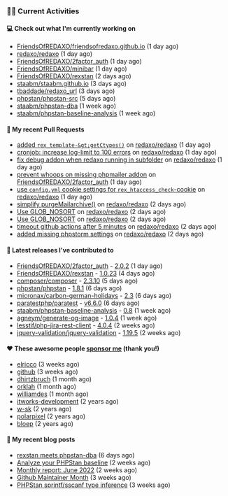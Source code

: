 ### 👨‍💻 Current Activities


#### 💻 Check out what I'm currently working on

- [FriendsOfREDAXO/friendsofredaxo.github.io](https://github.com/FriendsOfREDAXO/friendsofredaxo.github.io) (1 day ago)
- [redaxo/redaxo](https://github.com/redaxo/redaxo) (1 day ago)
- [FriendsOfREDAXO/2factor_auth](https://github.com/FriendsOfREDAXO/2factor_auth) (1 day ago)
- [FriendsOfREDAXO/minibar](https://github.com/FriendsOfREDAXO/minibar) (1 day ago)
- [FriendsOfREDAXO/rexstan](https://github.com/FriendsOfREDAXO/rexstan) (2 days ago)
- [staabm/staabm.github.io](https://github.com/staabm/staabm.github.io) (3 days ago)
- [tbaddade/redaxo_url](https://github.com/tbaddade/redaxo_url) (3 days ago)
- [phpstan/phpstan-src](https://github.com/phpstan/phpstan-src) (5 days ago)
- [staabm/phpstan-dba](https://github.com/staabm/phpstan-dba) (1 week ago)
- [staabm/phpstan-baseline-analysis](https://github.com/staabm/phpstan-baseline-analysis) (1 week ago)


#### 🔨 My recent Pull Requests

- [added `rex_template-&gt;getCtypes()`](https://github.com/redaxo/redaxo/pull/5218) on [redaxo/redaxo](https://github.com/redaxo/redaxo) (1 day ago)
- [cronjob: increase log-limit to 100 errors](https://github.com/redaxo/redaxo/pull/5217) on [redaxo/redaxo](https://github.com/redaxo/redaxo) (1 day ago)
- [fix debug addon when redaxo running in subfolder](https://github.com/redaxo/redaxo/pull/5216) on [redaxo/redaxo](https://github.com/redaxo/redaxo) (1 day ago)
- [prevent whoops on missing phpmailer addon](https://github.com/FriendsOfREDAXO/2factor_auth/pull/65) on [FriendsOfREDAXO/2factor_auth](https://github.com/FriendsOfREDAXO/2factor_auth) (1 day ago)
- [use `config.yml` cookie settings for `rex_htaccess_check`-cookie](https://github.com/redaxo/redaxo/pull/5214) on [redaxo/redaxo](https://github.com/redaxo/redaxo) (1 day ago)
- [simplify purgeMailarchive()](https://github.com/redaxo/redaxo/pull/5213) on [redaxo/redaxo](https://github.com/redaxo/redaxo) (2 days ago)
- [Use GLOB_NOSORT](https://github.com/redaxo/redaxo/pull/5212) on [redaxo/redaxo](https://github.com/redaxo/redaxo) (2 days ago)
- [Use GLOB_NOSORT](https://github.com/redaxo/redaxo/pull/5211) on [redaxo/redaxo](https://github.com/redaxo/redaxo) (2 days ago)
- [timeout github actions after 5 minutes](https://github.com/redaxo/redaxo/pull/5209) on [redaxo/redaxo](https://github.com/redaxo/redaxo) (2 days ago)
- [added missing phpstorm settings](https://github.com/redaxo/redaxo/pull/5208) on [redaxo/redaxo](https://github.com/redaxo/redaxo) (2 days ago)


#### 🔭 Latest releases I've contributed to

- [FriendsOfREDAXO/2factor_auth](https://github.com/FriendsOfREDAXO/2factor_auth) - [2.0.2](https://github.com/FriendsOfREDAXO/2factor_auth/releases/tag/2.0.2) (1 day ago)
- [FriendsOfREDAXO/rexstan](https://github.com/FriendsOfREDAXO/rexstan) - [1.0.23](https://github.com/FriendsOfREDAXO/rexstan/releases/tag/1.0.23) (4 days ago)
- [composer/composer](https://github.com/composer/composer) - [2.3.10](https://github.com/composer/composer/releases/tag/2.3.10) (5 days ago)
- [phpstan/phpstan](https://github.com/phpstan/phpstan) - [1.8.1](https://github.com/phpstan/phpstan/releases/tag/1.8.1) (6 days ago)
- [micronax/carbon-german-holidays](https://github.com/micronax/carbon-german-holidays) - [2.3](https://github.com/micronax/carbon-german-holidays/releases/tag/2.3) (6 days ago)
- [paratestphp/paratest](https://github.com/paratestphp/paratest) - [v6.6.0](https://github.com/paratestphp/paratest/releases/tag/v6.6.0) (6 days ago)
- [staabm/phpstan-baseline-analysis](https://github.com/staabm/phpstan-baseline-analysis) - [0.8](https://github.com/staabm/phpstan-baseline-analysis/releases/tag/0.8) (1 week ago)
- [agneym/generate-og-image](https://github.com/agneym/generate-og-image) - [1.0.4](https://github.com/agneym/generate-og-image/releases/tag/1.0.4) (1 week ago)
- [lesstif/php-jira-rest-client](https://github.com/lesstif/php-jira-rest-client) - [4.0.4](https://github.com/lesstif/php-jira-rest-client/releases/tag/4.0.4) (2 weeks ago)
- [jquery-validation/jquery-validation](https://github.com/jquery-validation/jquery-validation) - [1.19.5](https://github.com/jquery-validation/jquery-validation/releases/tag/1.19.5) (2 weeks ago)


#### ❤️ These awesome people [sponsor me](https://github.com/sponsors/staabm) (thank you!)

- [elricco](https://github.com/elricco) (3 weeks ago)
- [github](https://github.com/github) (3 weeks ago)
- [dhirtzbruch](https://github.com/dhirtzbruch) (1 month ago)
- [orklah](https://github.com/orklah) (1 month ago)
- [williamdes](https://github.com/williamdes) (1 month ago)
- [itworks-development](https://github.com/itworks-development) (2 years ago)
- [w-sk](https://github.com/w-sk) (2 years ago)
- [polarpixel](https://github.com/polarpixel) (2 years ago)
- [bloep](https://github.com/bloep) (2 years ago)

#### 📜 My recent blog posts

- [rexstan meets phpstan-dba](https://staabm.github.io/2022/07/12/rexstan-meets-phpstan-dba.html) (6 days ago)
- [Analyze your PHPStan baseline](https://staabm.github.io/2022/07/04/phpstan-baseline-analysis.html) (2 weeks ago)
- [Monthly report: June 2022](https://staabm.github.io/2022/06/30/monthly-report-june.html) (2 weeks ago)
- [Github Maintainer Month](https://staabm.github.io/2022/06/24/github-maintainer-month.html) (3 weeks ago)
- [PHPStan sprintf/sscanf type inference](https://staabm.github.io/2022/06/23/phpstan-sprintf-sscanf-inference.html) (3 weeks ago)
